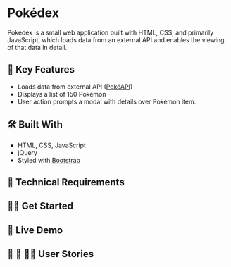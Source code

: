 # Pokédex

Pokedex is a small web application built with HTML, CSS, and primarily JavaScript, which loads data from an external API and enables the viewing of that data in detail.

## :key: Key Features 

- Loads data from external API ([PokéAPI](https://pokeapi.co/))
- Displays a list of 150 Pokémon
- User action prompts a modal with details over Pokémon item. 

## :hammer_and_wrench: Built With 

- HTML, CSS, JavaScript
- jQuery
- Styled with [Bootstrap](https://getbootstrap.com/)

## :page_with_curl: Technical Requirements

## :man_technologist: Get Started

## :rocket: Live Demo

## :open_book: :speech_balloon: :man_teacher: User Stories
